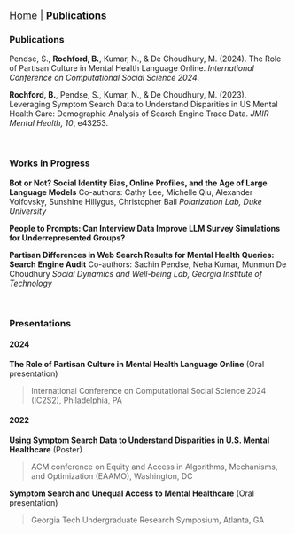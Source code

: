 <head>
    <link rel="shortcut icon" type="image/x-icon" href="favicon.ico?">
</head>

<div style="text-align: left; margin: 20px 0; font-size: 18px;">
    <a href="{{ site.baseurl }}/">Home</a> 
    | 
    <a href="{{ site.baseurl }}/publications" style="font-weight: bold;">Publications</a>
</div>

### Publications

Pendse, S., **Rochford, B.**, Kumar, N., & De Choudhury, M. (2024). The Role of Partisan Culture in Mental Health Language Online. *International Conference on Computational Social Science 2024*.

**Rochford, B.**, Pendse, S., Kumar, N., & De Choudhury, M. (2023). Leveraging Symptom Search Data to Understand Disparities in US Mental Health Care: Demographic Analysis of Search Engine Trace Data. *JMIR Mental Health, 10*, e43253.

&nbsp;

### Works in Progress

**Bot or Not? Social Identity Bias, Online Profiles, and the Age of Large Language Models**
Co-authors: Cathy Lee, Michelle Qiu, Alexander Volfovsky, Sunshine Hillygus, Christopher Bail
*Polarization Lab, Duke University*

**People to Prompts: Can Interview Data Improve LLM Survey Simulations for Underrepresented Groups?**

**Partisan Differences in Web Search Results for Mental Health Queries: Search Engine Audit**
Co-authors: Sachin Pendse, Neha Kumar, Munmun De Choudhury
*Social Dynamics and Well-being Lab, Georgia Institute of Technology*

&nbsp;

### Presentations

#### 2024
**The Role of Partisan Culture in Mental Health Language Online** (Oral presentation)  
  > International Conference on Computational Social Science 2024 (IC2S2), Philadelphia, PA

#### 2022
**Using Symptom Search Data to Understand Disparities in U.S. Mental Healthcare** (Poster)  
  > ACM conference on Equity and Access in Algorithms, Mechanisms, and Optimization (EAAMO), Washington, DC

**Symptom Search and Unequal Access to Mental Healthcare** (Oral presentation)  
  > Georgia Tech Undergraduate Research Symposium, Atlanta, GA